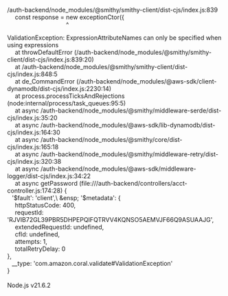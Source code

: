 /auth-backend/node_modules/@smithy/smithy-client/dist-cjs/index.js:839\
&emsp;  const response = new exceptionCtor({\
&emsp;&emsp;&emsp;&emsp;&emsp;&emsp;&emsp;&emsp;&emsp;&ensp;&nbsp;^

ValidationException: ExpressionAttributeNames can only be specified when using expressions\
&emsp;    at throwDefaultError (/auth-backend/node_modules/@smithy/smithy-client/dist-cjs/index.js:839:20)\
&emsp;    at /auth-backend/node_modules/@smithy/smithy-client/dist-cjs/index.js:848:5\
&emsp;    at de_CommandError (/auth-backend/node_modules/@aws-sdk/client-dynamodb/dist-cjs/index.js:2230:14)\
&emsp;    at process.processTicksAndRejections (node:internal/process/task_queues:95:5)\
&emsp;    at async /auth-backend/node_modules/@smithy/middleware-serde/dist-cjs/index.js:35:20\
&emsp;    at async /auth-backend/node_modules/@aws-sdk/lib-dynamodb/dist-cjs/index.js:164:30\
&emsp;    at async /auth-backend/node_modules/@smithy/core/dist-cjs/index.js:165:18\
&emsp;    at async /auth-backend/node_modules/@smithy/middleware-retry/dist-cjs/index.js:320:38\
&emsp;    at async /auth-backend/node_modules/@aws-sdk/middleware-logger/dist-cjs/index.js:34:22\
&emsp;    at async getPassword (file:///auth-backend/controllers/acct-controller.js:174:28) {\
&ensp;  '$fault': 'client',\
&ensp;  '$metadata': {\
&emsp;    httpStatusCode: 400,\
&emsp;    requestId: 'RJVIB72GL39PBR5DHPEPQIFQTRVV4KQNSO5AEMVJF66Q9ASUAAJG',\
&emsp;    extendedRequestId: undefined,\
&emsp;    cfId: undefined,\
&emsp;    attempts: 1,\
&emsp;    totalRetryDelay: 0\
  },\
&ensp;  __type: 'com.amazon.coral.validate#ValidationException'\
}\
\
Node.js v21.6.2
